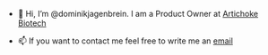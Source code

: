 - 👋 Hi, I’m @dominikjagenbrein. I am a Product Owner at [Artichoke Biotech](https://github.com/Artichoke-Biotech)

- 📫 If you want to contact me feel free to write me an [email](mailto:dominik.jagenbrein@artichoke.eu)

<!---
dominikjagenbrein/dominikjagenbrein is a ✨ special ✨ repository because its `README.md` (this file) appears on your GitHub profile.
You can click the Preview link to take a look at your changes.
--->
